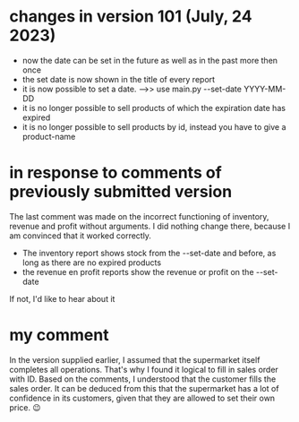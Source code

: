 # changes in version 101 (July, 24 2023)

- now the date can be set in the future as well as in the past more then once
- the set date is now shown in the title of every report
- it is now possible to set a date. -->> use main.py --set-date YYYY-MM-DD
- it is no longer possible to sell products of which the expiration date has expired
- it is no longer possible to sell products by id, instead you have to give a product-name

# in response to comments of previously submitted version

The last comment was made on the incorrect functioning of inventory, revenue and profit without arguments.
I did nothing change there, because I am convinced that it worked correctly.

- The inventory report shows stock from the --set-date and before, as long as there are no expired products
- the revenue en profit reports show the revenue or profit on the --set-date

If not, I'd like to hear about it

# my comment

In the version supplied earlier, I assumed that the supermarket itself completes all operations. That's why I found it logical to fill in sales order with ID.
Based on the comments, I understood that the customer fills the sales order. It can be deduced from this that the supermarket has a lot of confidence in its customers, given that they are allowed to set their own price. 😉
